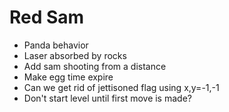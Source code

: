 # Red Sam

- Panda behavior
- Laser absorbed by rocks
- Add sam shooting from a distance
- Make egg time expire
- Can we get rid of jettisoned flag using x,y=-1,-1
- Don't start level until first move is made?

